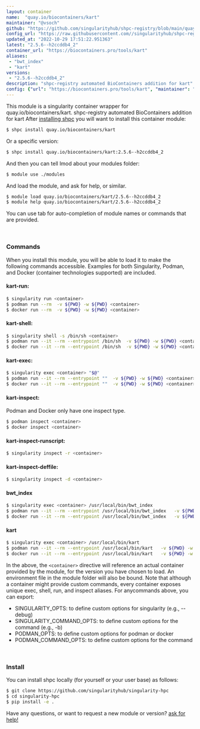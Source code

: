 ```yaml
---
layout: container
name:  "quay.io/biocontainers/kart"
maintainer: "@vsoch"
github: "https://github.com/singularityhub/shpc-registry/blob/main/quay.io/biocontainers/kart/container.yaml"
config_url: "https://raw.githubusercontent.com//singularityhub/shpc-registry/main/quay.io/biocontainers/kart/container.yaml"
updated_at: "2022-10-29 17:51:22.951363"
latest: "2.5.6--h2ccddb4_2"
container_url: "https://biocontainers.pro/tools/kart"
aliases:
 - "bwt_index"
 - "kart"
versions:
 - "2.5.6--h2ccddb4_2"
description: "shpc-registry automated BioContainers addition for kart"
config: {"url": "https://biocontainers.pro/tools/kart", "maintainer": "@vsoch", "description": "shpc-registry automated BioContainers addition for kart", "latest": {"2.5.6--h2ccddb4_2": "sha256:56652c970bb60463bdecca7402a51fc689e6f4addac1d48263b6461edd9d0f6c"}, "tags": {"2.5.6--h2ccddb4_2": "sha256:56652c970bb60463bdecca7402a51fc689e6f4addac1d48263b6461edd9d0f6c"}, "docker": "quay.io/biocontainers/kart", "aliases": {"bwt_index": "/usr/local/bin/bwt_index", "kart": "/usr/local/bin/kart"}}
---
```


This module is a singularity container wrapper for quay.io/biocontainers/kart.
shpc-registry automated BioContainers addition for kart
After [installing shpc](#install) you will want to install this container module:


```bash
$ shpc install quay.io/biocontainers/kart
```

Or a specific version:

```bash
$ shpc install quay.io/biocontainers/kart:2.5.6--h2ccddb4_2
```

And then you can tell lmod about your modules folder:

```bash
$ module use ./modules
```

And load the module, and ask for help, or similar.

```bash
$ module load quay.io/biocontainers/kart/2.5.6--h2ccddb4_2
$ module help quay.io/biocontainers/kart/2.5.6--h2ccddb4_2
```

You can use tab for auto-completion of module names or commands that are provided.

<br>

### Commands

When you install this module, you will be able to load it to make the following commands accessible.
Examples for both Singularity, Podman, and Docker (container technologies supported) are included.

#### kart-run:

```bash
$ singularity run <container>
$ podman run --rm  -v ${PWD} -w ${PWD} <container>
$ docker run --rm  -v ${PWD} -w ${PWD} <container>
```

#### kart-shell:

```bash
$ singularity shell -s /bin/sh <container>
$ podman run --it --rm --entrypoint /bin/sh  -v ${PWD} -w ${PWD} <container>
$ docker run --it --rm --entrypoint /bin/sh  -v ${PWD} -w ${PWD} <container>
```

#### kart-exec:

```bash
$ singularity exec <container> "$@"
$ podman run --it --rm --entrypoint ""  -v ${PWD} -w ${PWD} <container> "$@"
$ docker run --it --rm --entrypoint ""  -v ${PWD} -w ${PWD} <container> "$@"
```

#### kart-inspect:

Podman and Docker only have one inspect type.

```bash
$ podman inspect <container>
$ docker inspect <container>
```

#### kart-inspect-runscript:

```bash
$ singularity inspect -r <container>
```

#### kart-inspect-deffile:

```bash
$ singularity inspect -d <container>
```


#### bwt_index

```bash
$ singularity exec <container> /usr/local/bin/bwt_index
$ podman run --it --rm --entrypoint /usr/local/bin/bwt_index   -v ${PWD} -w ${PWD} <container> -c " $@"
$ docker run --it --rm --entrypoint /usr/local/bin/bwt_index   -v ${PWD} -w ${PWD} <container> -c " $@"
```


#### kart

```bash
$ singularity exec <container> /usr/local/bin/kart
$ podman run --it --rm --entrypoint /usr/local/bin/kart   -v ${PWD} -w ${PWD} <container> -c " $@"
$ docker run --it --rm --entrypoint /usr/local/bin/kart   -v ${PWD} -w ${PWD} <container> -c " $@"
```



In the above, the `<container>` directive will reference an actual container provided
by the module, for the version you have chosen to load. An environment file in the
module folder will also be bound. Note that although a container
might provide custom commands, every container exposes unique exec, shell, run, and
inspect aliases. For anycommands above, you can export:

 - SINGULARITY_OPTS: to define custom options for singularity (e.g., --debug)
 - SINGULARITY_COMMAND_OPTS: to define custom options for the command (e.g., -b)
 - PODMAN_OPTS: to define custom options for podman or docker
 - PODMAN_COMMAND_OPTS: to define custom options for the command

<br>

### Install

You can install shpc locally (for yourself or your user base) as follows:

```bash
$ git clone https://github.com/singularityhub/singularity-hpc
$ cd singularity-hpc
$ pip install -e .
```

Have any questions, or want to request a new module or version? [ask for help!](https://github.com/singularityhub/singularity-hpc/issues)